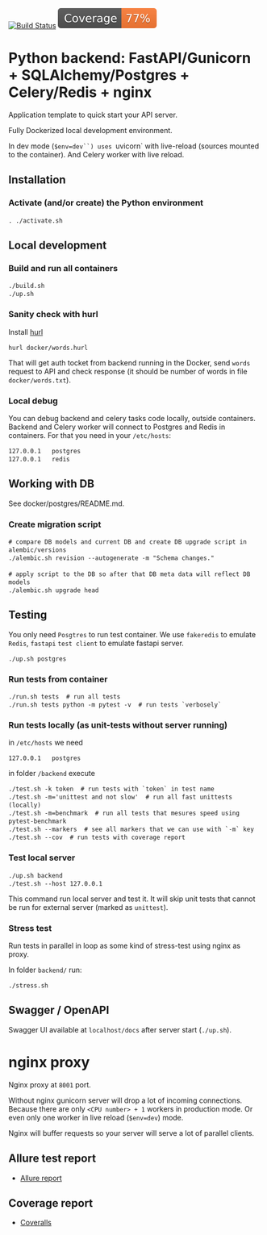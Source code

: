 [![Build Status](https://github.com/andgineer/fastapi-celery/workflows/ci/badge.svg)](https://github.com/andgineer/fastapi-celery/actions)
[![Coverage](https://raw.githubusercontent.com/andgineer/fastapi-celery/python-coverage-comment-action-data/badge.svg)](https://htmlpreview.github.io/?https://github.com/andgineer/fastapi-celery/blob/python-coverage-comment-action-data/htmlcov/index.html)
# Python backend: FastAPI/Gunicorn + SQLAlchemy/Postgres + Celery/Redis + nginx

Application template to quick start your API server.

Fully Dockerized local development environment.

In dev mode (`$env=dev``) uses `uvicorn` with live-reload (sources mounted to the
container). And Celery worker with live reload.

## Installation

### Activate (and/or create) the Python environment

```
. ./activate.sh
```

## Local development

### Build and run all containers

```console
./build.sh
./up.sh
```

### Sanity check with hurl

Install [hurl](https://hurl.dev/)

    hurl docker/words.hurl

That will get auth tocket from backend running in the Docker, send `words` request to API and check response
(it should be number of words in file `docker/words.txt`).

### Local debug

You can debug backend and celery tasks code locally, outside containers.
Backend and Celery worker will connect to Postgres and Redis in containers.
For that you need in your `/etc/hosts`:

    127.0.0.1   postgres
    127.0.0.1   redis

## Working with DB

See docker/postgres/README.md.

### Create migration script

```console
# compare DB models and current DB and create DB upgrade script in alembic/versions
./alembic.sh revision --autogenerate -m "Schema changes."

# apply script to the DB so after that DB meta data will reflect DB models
./alembic.sh upgrade head
```

## Testing

You only need `Posgtres` to run test container.
We use `fakeredis` to emulate `Redis`, `fastapi` `test client` to emulate fastapi server.

```console
./up.sh postgres
```

### Run tests from container

```console
./run.sh tests  # run all tests
./run.sh tests python -m pytest -v  # run tests `verbosely`
```

### Run tests locally (as unit-tests without server running)

in `/etc/hosts` we need

    127.0.0.1   postgres

in folder `/backend` execute

```console
./test.sh -k token  # run tests with `token` in test name
./test.sh -m='unittest and not slow'  # run all fast unittests (locally)
./test.sh -m=benchmark  # run all tests that mesures speed using pytest-benchmark
./test.sh --markers  # see all markers that we can use with `-m` key
./test.sh --cov  # run tests with coverage report
```

### Test local server

```console
./up.sh backend
./test.sh --host 127.0.0.1
```

This command run local server and test it.
It will skip unit tests that cannot be run for external server (marked as `unittest`).

### Stress test

Run tests in parallel in loop as some kind of stress-test using nginx as proxy.

In folder `backend/` run:
```console
./stress.sh
```

## Swagger / OpenAPI

Swagger UI available at `localhost/docs` after server start (`./up.sh`).

# nginx proxy

Nginx proxy at `8001` port.

Without nginx gunicorn server will drop a lot of incoming connections.
Because there are only `<CPU number> + 1` workers in production mode.
Or even only one worker in live reload (`$env=dev`) mode.

Nginx will buffer requests so your server will serve a lot of parallel clients.

## Allure test report

* [Allure report](https://andgineer.github.io/fastapi-celery/builds/tests/)

## Coverage report
* [Coveralls](https://coveralls.io/github/andgineer/fastapi-celery)
